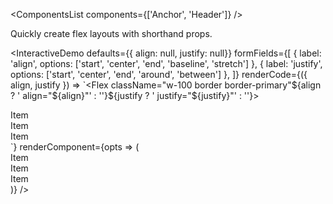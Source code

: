 <ComponentsList components={['Anchor', 'Header']} />

Quickly create flex layouts with shorthand props.

<InteractiveDemo
  defaults={{ align: null, justify: null}}
  formFields={[
    { label: 'align', options: ['start', 'center', 'end', 'baseline', 'stretch'] },
    { label: 'justify', options: ['start', 'center', 'end', 'around', 'between'] },
  ]}
  renderCode={({ align, justify }) => `<Flex className="w-100 border border-primary"${align ? ' align="${align}"' : ''}${justify ? ' justify="${justify}"' : ''}>
  <div className="w-25 p2 border">Item</div>
  <div className="w-25 p2 border">Item</div>
  <div className="w-25 p2 border">Item</div>
</Flex>`}
  renderComponent={opts => (<Flex className="w-100 h-100 border border-primary" {...opts}>
  <div className="w-25 p2 border border-success">Item</div>
  <div className="w-25 p2 border border-success">Item</div>
  <div className="w-25 p2 border border-success">Item</div>
</Flex>)}
/>
